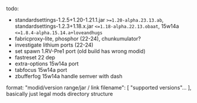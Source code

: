 todo:

- standardsettings-1.2.5+1.20-1.21.1.jar `>=1.20-alpha.23.13.ab`, standardsettings-1.2.3+1.18.x.jar
  `<=1.18-alpha.22.13.obaat`, 15w14a `<=1.8.4-alpha.15.14.a+loveandhugs`
- fabricproxy-lite, phosphor (22-24), chunkumulator?
- investigate lithium ports (22-24)
- set spawn 1.RV-Pre1 port (old build has wrong modid)
- fastreset 22 dep
- extra-options 15w14a port
- tabfocus 15w14a port
- zbufferfog 15w14a handle semver with dash

format: "modid/version range/jar / link filename": \[ "supported versions"... ],
basically just legal mods directory structure
